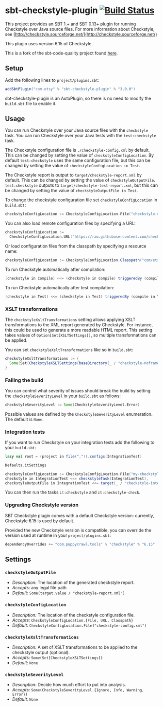 # sbt-checkstyle-plugin [![Build Status](https://travis-ci.org/etsy/sbt-checkstyle-plugin.svg?branch=master)](https://travis-ci.org/etsy/sbt-checkstyle-plugin)

This project provides an SBT 1.+ and SBT 0.13+ plugin for running Checkstyle over
Java source files.  For more information about Checkstyle, see
[http://checkstyle.sourceforge.net/](http://checkstyle.sourceforge.net/)

This plugin uses version 6.15 of Checkstyle.

This is a fork of the sbt-code-quality project found
[here](https://github.com/corux/sbt-code-quality).

## Setup

Add the following lines to `project/plugins.sbt`:

```scala
addSbtPlugin("com.etsy" % "sbt-checkstyle-plugin" % "3.0.0")
```

sbt-checkstyle-plugin is an AutoPlugin, so there is no need to modify the `build.sbt` file to enable it.

## Usage

You can run Checkstyle over your Java source files with the
`checkstyle` task.  You can run Checkstyle over your Java tests with
the `test:checkstyle` task.

The Checkstyle configuration file is `./checkstyle-config.xml` by
default.  This can be changed by setting the value of
`checkstyleConfigLocation`.  By default `test:checkstyle` uses the same
configuration file, but this can be changed by setting the value of
`checkstyleConfigLocation in Test`.

The Checkstyle report is output to `target/checkstyle-report.xml` by
default.  This can be changed by setting the value of
`checkstyleOutputFile`.  `test:checkstyle` outputs to
`target/checkstyle-test-report.xml`, but this can be changed by
setting the value of `checkstyleOutputFile in Test`.

To change the checkstyle configuration file set `checkstyleConfigLocation` in `build.sbt`:
```scala
checkstyleConfigLocation := CheckstyleConfigLocation.File("checkstyle-config.xml")
```

You can also load remote configuration files by specifying a URL:
```scala
checkstyleConfigLocation :=
  CheckstyleConfigLocation.URL("https://raw.githubusercontent.com/checkstyle/checkstyle/master/config/checkstyle_checks.xml")
```

Or load configuration files from the classpath by specifying a resource name:
```scala
checkstyleConfigLocation := CheckstyleConfigLocation.Classpath("com/etsy/checkstyle-config.xml")
```

To run Checkstyle automatically after compilation:
```scala
(checkstyle in Compile) <<= (checkstyle in Compile) triggeredBy (compile in Compile)
```

To run Checkstyle automatically after test compilation:
```scala
(checkstyle in Test) <<= (checkstyle in Test) triggeredBy (compile in Test)
```

### XSLT transformations

The `checkstyleXsltTransformations` setting allows applying XSLT transformations to the XML report generated by Checkstyle. For instance, this could be used to generate a more readable HTML report.  This setting takes values of `Option[Set[XSLTSettings]]`, so multiple transformations can be applied.

You can set `checkstyleXsltTransformations` like so in `build.sbt`:
```scala
checkstyleXsltTransformations := {
  Some(Set(CheckstyleXSLTSettings(baseDirectory(_ / "checkstyle-noframes.xml").value, target(_ / "checkstyle-report.html").value)))
}
```

### Failing the build

You can control what severity of issues should break the build by setting the `checkstyleSeverityLevel` in your `build.sbt` as follows:
```scala
checkstyleSeverityLevel := Some(CheckstyleSeverityLevel.Error)
```

Possible values are defined by the `CheckstyleSeverityLevel` enumeration. The default is `None`.

### Integration tests

If you want to run Checkstyle on your integration tests add the following to your `build.sbt`:
```scala
lazy val root = (project in file(".")).configs(IntegrationTest)

Defaults.itSettings

checkstyleConfigLocation := CheckstyleConfigLocation.File("my-checkstyle-config.xml"),
checkstyle in IntegrationTest <<= checkstyleTask(IntegrationTest),
checkstyleOutputFile in IntegrationTest <<= target(_ / "checkstyle-integration-test-report.xml")
```

You can then run the tasks `it:checkstyle` and `it:checkstyle-check`.

### Upgrading Checkstyle version

SBT Checkstyle plugin comes with a default Checkstyle version: currently, Checkstyle 6.15 is used by default.

Provided the new Checkstyle version is compatible, you can override the version used at runtime in your `project/plugins.sbt`:

```scala
dependencyOverrides += "com.puppycrawl.tools" % "checkstyle" % "6.15"
```

## Settings

### `checkstyleOutputFile`
* *Description:* The location of the generated checkstyle report.
* *Accepts:* any legal file path
* *Default:* `Some(target.value / "checkstyle-report.xml")`

### `checkstyleConfigLocation`
* *Description:* The location of the checkstyle configuration file.
* *Accepts:* `CheckstyleConfigLocation.{File, URL, Classpath}`
* *Default:* `CheckstyleConfigLocation.File("checkstyle-config.xml")`

### `checkstyleXsltTransformations`
* *Description:* A set of XSLT transformations to be applied to the checkstyle output (optional).
* *Accepts:* `Some(Set[CheckstyleXSLTSettings])`
* *Default:* `None`

### `checkstyleSeverityLevel`
* *Description:* Decide how much effort to put into analysis.
* *Accepts:* `Some(CheckstyleSeverityLevel.{Ignore, Info, Warning, Error})`
* *Default:* `None`

